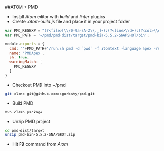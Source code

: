 ##ATOM + PMD

- Install *Atom* editor with *build* and *linter* plugins
- Create  *.atom-build.js* file and place it in your project folder
```javascript
var PMD_REGEXP = "(?<file>[\\/0-9a-zA-Z\\._]+):(?<line>\\d+):(?<col>\\d+):\\s+(?<message>.+)";
var PMD_PATH = '~/pmd/pmd-dist/target/pmd-bin-5.5.2-SNAPSHOT/bin';

module.exports = {
  cmd: ''+PMD_PATH+'/run.sh pmd -d `pwd` -f atomtext -language apex -rulesets apex-security 2>/dev/null',
  name: 'PMDApex',
  sh: true,
  warningMatch: [
    PMD_REGEXP
  ]
}
```
- Checkout PMD into ~/pmd
```bash
git clone git@github.com:sgorbaty/pmd.git
```
- Build PMD
```bash
mvn clean package
```
- Unzip PMD project
```bash
cd pmd-dist/target
unzip pmd-bin-5.5.2-SNAPSHOT.zip 
```
- Hit **F9** command from *Atom*



